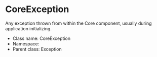 CoreException
===============

Any exception thrown from within the Core component,
usually during application initializing.




* Class name: CoreException
* Namespace: 
* Parent class: Exception








